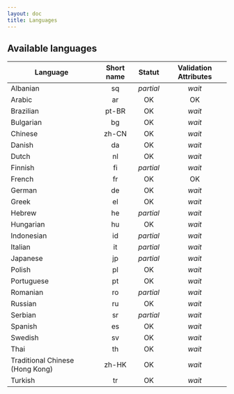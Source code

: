 ```yaml
---
layout: doc
title: Languages
---
```


Available languages
---

| Language | Short name | Statut | Validation Attributes |
|----------|:----------:|:------:|:---------------------:|
| Albanian | sq | *partial* | *wait*
| Arabic | ar | OK | OK
| Brazilian | pt-BR | OK | *wait*
| Bulgarian | bg | OK | *wait*
| Chinese | zh-CN | OK | *wait*
| Danish | da | OK | *wait*
| Dutch | nl | OK | *wait*
| Finnish | fi | *partial* | *wait*
| French | fr | OK | OK
| German | de | OK | *wait*
| Greek | el | OK | *wait*
| Hebrew | he | *partial* | *wait*
| Hungarian | hu | OK | *wait*
| Indonesian | id | *partial* | *wait*
| Italian | it | *partial* | *wait*
| Japanese | jp | *partial* | *wait*
| Polish | pl | OK | *wait*
| Portuguese | pt | OK | *wait*
| Romanian | ro | *partial* | *wait*
| Russian | ru | OK | *wait*
| Serbian | sr | *partial* | *wait*
| Spanish | es | OK | *wait*
| Swedish | sv | OK | *wait*
| Thai | th | OK | *wait*
| Traditional Chinese (Hong Kong) | zh-HK | OK | *wait*
| Turkish | tr | OK | *wait*
